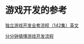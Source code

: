 





# 游戏开发的参考
  
  [独立游戏开发全套流程（142集）英文](https://www.bilibili.com/video/av60586475/?p=2)
  
  [分分钟搞懂游戏开发流程](https://www.bilibili.com/video/av3521007/?spm_id_from=333.788.videocard.18)
